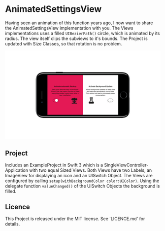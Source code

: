 # AnimatedSettingsView

Having seen an animation of this function years ago, I now want to share the AnimatedSettingsView implementation with you. The Views implementations uses a filled `UIBezierPath()` circle, which is animated by its radius. The view itself clips the subviews to it's bounds. The Project is updated with Size Classes, so that rotation is no problem.

![AnimatedSettingsView iPhone 7 Landscape](Ressources/gif/iPhone-7-Jet-Black-landscape.gif)


## Project

Includes an ExampleProject in Swift 3 which is a SingleViewController-Application with two equal Sized Views. Both Views have two Labels, an ImageView for displaying an icon and an UISwitch Object. The Views are configured by calling `setup(withBackgroundColor color:UIColor)`. Using the delegate function `valueChanged()` of the UISwitch Objects the background is filled.

## Licence

This Project is released under the MIT license. See 'LICENCE.md' for details.
